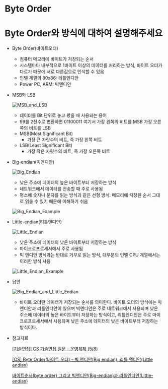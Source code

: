 # Byte Order

# Byte Order와 방식에 대하여 설명해주세요

- Byte Order(바이트오더)
    - 컴퓨터 메모리에 바이트가 저장되는 순서
    - 시스템마다 내부적으로 1바이트 이상의 데이터를 처리하는 방식, 바이트 오더가 다르기 때문에 서로 다른값으로 인식할 수 있음
    - 인텔 계열의 80x86: 리틀엔디안
    - Power PC, ARM: 빅엔디안
- MSB와 LSB
    
    ![MSB_and_LSB](Byte%20Order%20d44a119096b5498ea018ff8c62a1ea37/Untitled.png)
    
    - 데이터를 Bit 단위로 놓고 봤을 때 사용되는 용어
    - 99를 2진수로 변환하면 01100011 여기서 가장 왼쪽의 비트를 MSB 가장 오른쪽의 비트를 LSB
    - MSB(Most Significant Bit)
        - 가장 큰 자릿수의 비트, 즉 가장 왼쪽 비트
    - LSB(Least Significant Bit)
        - 가장 작은 자릿수의 비트, 즉 가장 오른쪽 비트
        
- Big-endian(빅엔디안)
    
    ![Big_Endian](Byte%20Order%20d44a119096b5498ea018ff8c62a1ea37/Untitled%201.png)
    
    - 낮은 주소에 데이터의 높은 바이트부터 저장하는 방식
    - 네트워크에서 데이터를 전송할 때 주로 사용됨
    - 평소에 숫자나 문자를 읽는 방식과 같은 선형 방식. 메모리에 저장된 순서 그대로 읽을 수 있기 때문에 이해하기 쉬움
    
    ![Big_Endian_Example](Byte%20Order%20d44a119096b5498ea018ff8c62a1ea37/Untitled%202.png)
    
- Little-endian(리틀엔디안)
    
    ![Little_Endian](Byte%20Order%20d44a119096b5498ea018ff8c62a1ea37/Untitled%203.png)
    
    - 낮은 주소에 데이터의 낮은 바이트부터 저장하는 방식
    - 마이크로프로세서에서 주로 사용됨
    - 빅 엔디안 방식과는 반대로 거꾸로 읽는 방식, 대부분의 인텔 CPU 계열에서는 이러한 방식 사용
    
    ![Little_Endian_Example](Byte%20Order%20d44a119096b5498ea018ff8c62a1ea37/Untitled%204.png)
    
- 답안
    
    ![Big_Endian_and_Little_Endian](Byte%20Order%20d44a119096b5498ea018ff8c62a1ea37/Untitled%205.png)
    
    - 바이트 오더란 데이터가 저장되는 순서를 의미한다. 바이트 오더의 방식에는 빅엔디안과 리틀엔디안이 있으며 빅엔디안은 주로 네트워크에서 사용되며 낮은 주소에 데이터의 높은 바이트부터 저장하는 방식이고, 리틀엔디안은 주로 마이크로프로세서에서 사용되며 낮은 주소에 데이터의 낮은 바이트부터 저장하는 방식이다.
- 참고자료
    
    [[기술면접] CS 기술면접 질문 - 운영체제 (5/8)](https://mangkyu.tistory.com/92)
    
    [[OS] Byte Order(바이트 오더) - 빅 엔디안(Big endian), 리틀 엔디안(Little endian)](https://cocoon1787.tistory.com/770)
    
    [바이트순서(byte order) 그리고 빅엔디안(Big-endian)과 리틀엔디안(Little-endian)](https://6kkki.tistory.com/20)
    
    [](https://www.hackerschool.org/Sub_Html/HS_University/HardwareHacking/24.html)